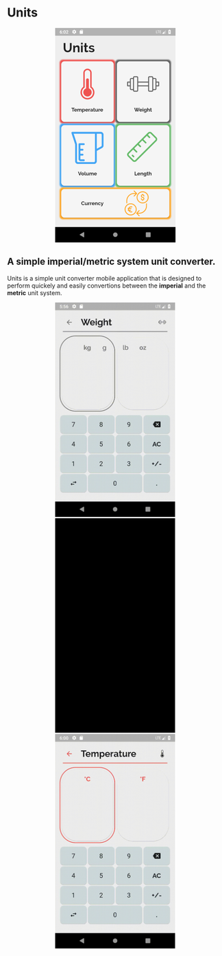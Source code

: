 # Units

<p align="center">
  <img  src="https://github.com/Elias-Gu/Units/blob/master/presentation/Home%20screen.png">
</p>

## A simple imperial/metric system unit converter. 
Units is a simple unit converter mobile application that is designed to perform quickely and easily convertions between the **imperial** and the **metric** unit system.

<p align="center">
  <img src="https://github.com/Elias-Gu/Units/blob/master/presentation/weight.gif" height="500" />
  <img src="https://github.com/Elias-Gu/Units/blob/master/presentation/currency.gif" height="500" /> 
  <img src="https://github.com/Elias-Gu/Units/blob/master/presentation/temperature.gif" height="500" />
</p>